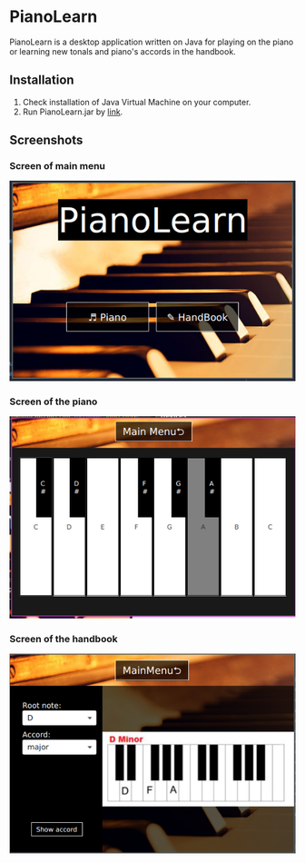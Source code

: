 # PianoLearn

PianoLearn is a desktop application written on Java for playing on the piano or learning new tonals and piano's accords in the handbook.  

## Installation 
1. Check installation of Java Virtual Machine on your computer.
1. Run PianoLearn.jar by [link](/out/artifacts/PianoLearn_jar/).

## Screenshots
### Screen of main menu 
![Main menu](/screenshots/Screenshot_MainMenu.png)
### Screen of the piano
![Piano](/screenshots/Screenshot_Piano.png)
### Screen of the handbook
![HandBook](/screenshots/Screenshot_HandBook.png)
